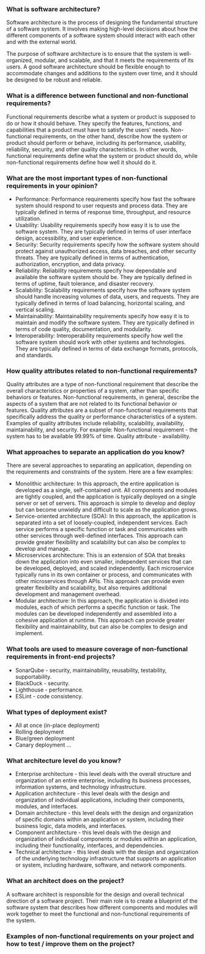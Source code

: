### What is software architecture?
Software architecture is the process of designing the fundamental structure of a software system. It involves making high-level decisions about how the different components of a software system should interact with each other and with the external world.

The purpose of software architecture is to ensure that the system is well-organized, modular, and scalable, and that it meets the requirements of its users. A good software architecture should be flexible enough to accommodate changes and additions to the system over time, and it should be designed to be robust and reliable.

### What is a difference between functional and non-functional requirements?
Functional requirements describe what a system or product is supposed to do or how it should behave. They specify the features, functions, and capabilities that a product must have to satisfy the users' needs. Non-functional requirements, on the other hand, describe how the system or product should perform or behave, including its performance, usability, reliability, security, and other quality characteristics.
In other words, functional requirements define what the system or product should do, while non-functional requirements define how well it should do it.

### What are the most important types of non-functional requirements in your opinion?
* Performance: Performance requirements specify how fast the software system should respond to user requests and process data. They are typically defined in terms of response time, throughput, and resource utilization.
* Usability: Usability requirements specify how easy it is to use the software system. They are typically defined in terms of user interface design, accessibility, and user experience.
* Security: Security requirements specify how the software system should protect against unauthorized access, data breaches, and other security threats. They are typically defined in terms of authentication, authorization, encryption, and data privacy.
* Reliability: Reliability requirements specify how dependable and available the software system should be. They are typically defined in terms of uptime, fault tolerance, and disaster recovery.
* Scalability: Scalability requirements specify how the software system should handle increasing volumes of data, users, and requests. They are typically defined in terms of load balancing, horizontal scaling, and vertical scaling.
* Maintainability: Maintainability requirements specify how easy it is to maintain and modify the software system. They are typically defined in terms of code quality, documentation, and modularity.
* Interoperability: Interoperability requirements specify how well the software system should work with other systems and technologies. They are typically defined in terms of data exchange formats, protocols, and standards.

### How quality attributes related to non-functional requirements?
Quality attributes are a type of non-functional requirement that describe the overall characteristics or properties of a system, rather than specific behaviors or features. Non-functional requirements, in general, describe the aspects of a system that are not related to its functional behavior or features.
Quality attributes are a subset of non-functional requirements that specifically address the quality or performance characteristics of a system. Examples of quality attributes include reliability, scalability, availability, maintainability, and security.
For example:
Non-functional requirement - the system has to be available 99.99% of time.
Quality attribute - availability.

### What approaches to separate an application do you know?
There are several approaches to separating an application, depending on the requirements and constraints of the system. Here are a few examples:
* Monolithic architecture: In this approach, the entire application is developed as a single, self-contained unit. All components and modules are tightly coupled, and the application is typically deployed on a single server or set of servers. This approach is simple to develop and deploy but can become unwieldy and difficult to scale as the application grows.
* Service-oriented architecture (SOA): In this approach, the application is separated into a set of loosely-coupled, independent services. Each service performs a specific function or task and communicates with other services through well-defined interfaces. This approach can provide greater flexibility and scalability but can also be complex to develop and manage.
* Microservices architecture: This is an extension of SOA that breaks down the application into even smaller, independent services that can be developed, deployed, and scaled independently. Each microservice typically runs in its own container or process, and communicates with other microservices through APIs. This approach can provide even greater flexibility and scalability, but also requires additional development and management overhead.
* Modular architecture: In this approach, the application is divided into modules, each of which performs a specific function or task. The modules can be developed independently and assembled into a cohesive application at runtime. This approach can provide greater flexibility and maintainability, but can also be complex to design and implement.

### What tools are used to measure coverage of non-functional requirements in front-end projects?
* SonarQube - security, maintainability, reusability, testability, supportability.
* BlackDuck - security.
* Lighthouse - performance.
* ESLint - code consistency.

### What types of deployment exist?
* All at once (in-place deployment)
* Rolling deployment
* Blue/green deployment
* Canary deployment
...

### What architecture level do you know?
* Enterprise architecture - this level deals with the overall structure and organization of an entire enterprise, including its business processes, information systems, and technology infrastructure.
* Application architecture - this level deals with the design and organization of individual applications, including their components, modules, and interfaces.
* Domain architecture - this level deals with the design and organization of specific domains within an application or system, including their business logic, data models, and interfaces.
* Component architecture - this level deals with the design and organization of individual components or modules within an application, including their functionality, interfaces, and dependencies.
* Technical architecture - this level deals with the design and organization of the underlying technology infrastructure that supports an application or system, including hardware, software, and network components.

### What an architect does on the project?
A software architect is responsible for the design and overall technical direction of a software project. Their main role is to create a blueprint of the software system that describes how different components and modules will work together to meet the functional and non-functional requirements of the system.

### Examples of non-functional requirements on your project and how to test / improve them on the project?
